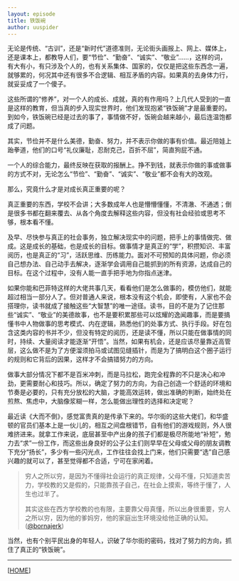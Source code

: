 ```yaml
---
layout: episode
title: 铁饭碗
author: uuspider
---
```

无论是传统、“古训”，还是“新时代”道德准则，无论街头画报上、网上、媒体上，还是课本上，都教导人们，要“节俭”、“勤奋”、“诚实”、“敬业”……，这样的词，有大有小，有只涉及个人的，也有关系集体、国家的，仅仅是把这些东西念一遍，就够累的，何况其中还有很多不合逻辑、相互矛盾的内容。如果真的去身体力行，就妥妥成了一个傻子。

这些所谓的“修养”，对一个人的成长、成就，真的有作用吗？上几代人受到的一直是这样的教育，但当真的步入现实世界时，他们发现抱紧“铁饭碗”才是最重要的。到如今，铁饭碗已经是过去的事了，事情做不好，饭碗会越来越小，最后连温饱都成了问题。

其实，节俭并不是什么美德，勤奋、努力，并不表示你做的事有价值。最近陪娃上跆拳道，他们的口号“礼仪廉耻，忍耐克己，百折不屈”，简直狗屁不通。

一个人的综合能力，最终反映在获取的报酬上。挣不到钱，就表示你做的事或做事的方式不对，无论怎么“节俭”、“勤奋”、“诚实”、“敬业”都不会有大的改观。

那么，究竟什么才是对成长真正重要的呢？

真正重要的东西，学校不会讲；大多数成年人也是懵懵懂懂，不清澈、不通透；倒是很多书都在翻来覆去、从各个角度去解释这些内容，但没有社会经验或思考不够，根本看不懂。

及早、尽快参与真正的社会事务，独立解决现实中的问题，把手上的事情做完、做成。这是成长的基础，也是成长的目标。做事情才是真正的“学”，积攒知识、丰富阅历，也是真正的“习”，活跃思维、历练能力。面对不可预知的具体问题，你必须自己想办法、自己动手去解决，逐渐学会调用自己能抓到的所有资源，达成自己的目标。在这个过程中，没有人能一直手把手地为你指点迷津。

如果你能和巴菲特这样的大佬共事几天，看看他们是怎么做事的，模仿他们，就能超过相当一部分人了。但对普通人来说，根本没有这个机会，即使有，人家也不会搭理你，读书就成了接触这些“大智慧”的唯一途径。读书，目的不是为了记住那些“诚实”、“敬业”的美德故事，也不是要积累那些可以炫耀的逸闻趣事，而是要搞懂书中人物做事的思考模式、内在逻辑，熟悉他们的处事方式、执行手段。好在包含这类内容的书并不少，但没有特定的阅历，还是读不懂，所以只能在做事情的同时，持续、大量阅读才能逐渐“开悟”。当然，如果有机会，还是应该尽量靠近高管层，这么做不是为了方便溜须拍马或试图见缝插针，而是为了搞明白这个圈子运行的规则和它背后的因果，这样才不会搞错努力的方向。

做事大部分情况下都不是百米冲刺，而是马拉松，跑完全程靠的不只是决心和冲劲，更需要耐心和技巧。所以，确定了努力的方向，为自己创造一个舒适的环境和节奏是必要的，只有充分放松的大脑，才能高效运转，做出准确的判断，始终处在煎熬、焦虑中，大脑像浆糊一样，怎么能做出理性的选择和决定呢？

最近读《大而不倒》，感觉富贵真的是传承下来的。华尔街的这些大佬们，和华盛顿的官员们基本上是一伙儿的，相互之间盘根错节，自有他们的游戏规则，外人很难挤进来。就拿工作来说，底层甚至中产出身的孩子们都是极尽所能地“补短”，勉力去“求”一份工作，而这些出身良好的公子公主们则早早在父母或父母的朋友调教下充分“扬长”，多少有一些闪光点，工作往往会找上门来，他们只需要“选”自己感兴趣的就可以了，甚至觉得都不合适，宁可在家闲着。

>穷人之所以穷，是因为不懂得社会运行的真正规律，父母不懂，只知道卖苦力，学校教的又是假的，只能靠孩子自己，在社会上摸索，等终于懂了，人生也过半了。
>
>其实这些在西方学校教的也有限，主要靠父母­真懂，所以出身很重要，穷人之所以穷，因为­他的爹妈穷，他的家庭出生环境没给他正确的­认知。 ([@bornajerk][ref01])

当然，也有个别平民出身的年轻人，识破了华尔街的密码，找对了努力的方向，抓住了真正的“铁饭碗”。

***

[[HOME][episode]]

[episode]:http://about.uuspider.com/2019/06/02/episodeindex.html
[ref01]:https://twitter.com/bornajerk/status/1659820271526608896
